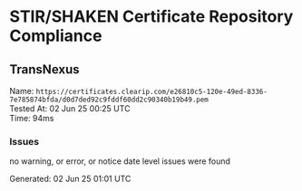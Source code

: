 # STIR/SHAKEN Certificate Repository Compliance

## TransNexus

Name: `https://certificates.clearip.com/e26810c5-120e-49ed-8336-7e785874bfda/d0d7ded92c9fddf60dd2c90340b19b49.pem`\
Tested At: 02 Jun 25 00:25 UTC\
Time: 94ms

### Issues

no warning, or error, or notice date level issues were found

Generated: 02 Jun 25 01:01 UTC